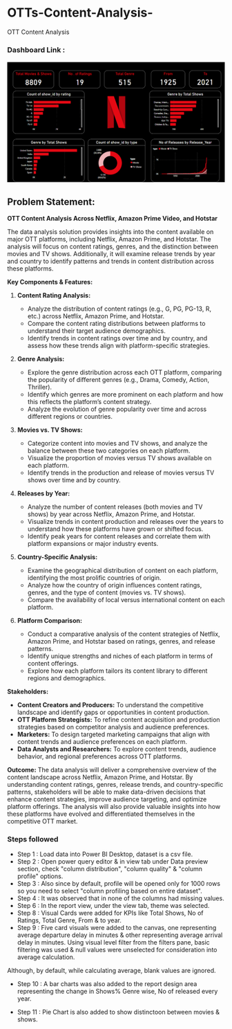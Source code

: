 # OTTs-Content-Analysis-

OTT Content Analysis 

### Dashboard Link : 

![Dashboard_upload](https://github.com/Kanika151/OTTs-Content-Analysis-/blob/main/Untitled.png)

## Problem Statement: 

**OTT Content Analysis Across Netflix, Amazon Prime Video, and Hotstar**

The data analysis solution provides insights into the content available on major OTT platforms, including Netflix, Amazon Prime, and Hotstar. The analysis will focus on content ratings, genres, and the distinction between movies and TV shows. Additionally, it will examine release trends by year and country to identify patterns and trends in content distribution across these platforms.

**Key Components & Features:**

1. **Content Rating Analysis:**
   - Analyze the distribution of content ratings (e.g., G, PG, PG-13, R, etc.) across Netflix, Amazon Prime, and Hotstar.
   - Compare the content rating distributions between platforms to understand their target audience demographics.
   - Identify trends in content ratings over time and by country, and assess how these trends align with platform-specific strategies.

2. **Genre Analysis:**
   - Explore the genre distribution across each OTT platform, comparing the popularity of different genres (e.g., Drama, Comedy, Action, Thriller).
   - Identify which genres are more prominent on each platform and how this reflects the platform’s content strategy.
   - Analyze the evolution of genre popularity over time and across different regions or countries.

3. **Movies vs. TV Shows:**
   - Categorize content into movies and TV shows, and analyze the balance between these two categories on each platform.
   - Visualize the proportion of movies versus TV shows available on each platform.
   - Identify trends in the production and release of movies versus TV shows over time and by country.

4. **Releases by Year:**
   - Analyze the number of content releases (both movies and TV shows) by year across Netflix, Amazon Prime, and Hotstar.
   - Visualize trends in content production and releases over the years to understand how these platforms have grown or shifted focus.
   - Identify peak years for content releases and correlate them with platform expansions or major industry events.

5. **Country-Specific Analysis:**
   - Examine the geographical distribution of content on each platform, identifying the most prolific countries of origin.
   - Analyze how the country of origin influences content ratings, genres, and the type of content (movies vs. TV shows).
   - Compare the availability of local versus international content on each platform.

6. **Platform Comparison:**
   - Conduct a comparative analysis of the content strategies of Netflix, Amazon Prime, and Hotstar based on ratings, genres, and release patterns.
   - Identify unique strengths and niches of each platform in terms of content offerings.
   - Explore how each platform tailors its content library to different regions and demographics.

**Stakeholders:**
- **Content Creators and Producers:** To understand the competitive landscape and identify gaps or opportunities in content production.
- **OTT Platform Strategists:** To refine content acquisition and production strategies based on competitor analysis and audience preferences.
- **Marketers:** To design targeted marketing campaigns that align with content trends and audience preferences on each platform.
- **Data Analysts and Researchers:** To explore content trends, audience behavior, and regional preferences across OTT platforms.

**Outcome:**
The data analysis will deliver a comprehensive overview of the content landscape across Netflix, Amazon Prime, and Hotstar. By understanding content ratings, genres, release trends, and country-specific patterns, stakeholders will be able to make data-driven decisions that enhance content strategies, improve audience targeting, and optimize platform offerings. The analysis will also provide valuable insights into how these platforms have evolved and differentiated themselves in the competitive OTT market.


### Steps followed 

- Step 1 : Load data into Power BI Desktop, dataset is a csv file.
- Step 2 : Open power query editor & in view tab under Data preview section, check "column distribution", "column quality" & "column profile" options.
- Step 3 : Also since by default, profile will be opened only for 1000 rows so you need to select "column profiling based on entire dataset".
- Step 4 : It was observed that in none of the columns had missing values. 
- Step 6 : In the report view, under the view tab, theme was selected.
- Step 8 : Visual Cards were added for KPIs like Total Shows, No of Ratings, Total Genre, From & to year. 
- Step 9 : Five card visuals were added to the canvas, one representing average departure delay in minutes & other representing average arrival delay in minutes.
           Using visual level filter from the filters pane, basic filtering was used & null values were unselected for consideration into average calculation.
           
Although, by default, while calculating average, blank values are ignored.

- Step 10 : A bar charts was also added to the report design area representing the change in Shows% Genre wise, No of released every year. 


- Step 11 : Pie Chart is also added to show distinctoon between movies & shows. 



